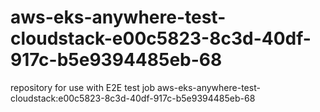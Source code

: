 # aws-eks-anywhere-test-cloudstack-e00c5823-8c3d-40df-917c-b5e9394485eb-68
repository for use with E2E test job aws-eks-anywhere-test-cloudstack:e00c5823-8c3d-40df-917c-b5e9394485eb-68
